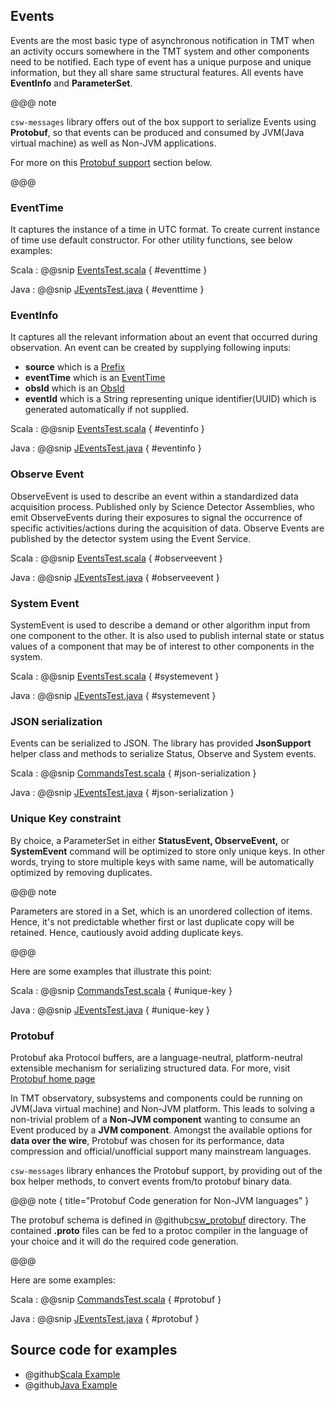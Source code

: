 ## Events

Events are the most basic type of asynchronous notification in TMT when an activity occurs somewhere in the TMT system and other components need to be notified. Each type of event has a unique purpose and unique information, but they all share same structural features. All events have **EventInfo** and **ParameterSet**.

@@@ note

`csw-messages` library offers out of the box support to serialize Events using **Protobuf**, so that events can be produced and consumed by JVM(Java virtual machine) as well as Non-JVM applications.

For more on this [Protobuf support](events.html#protobuf) section below.

@@@

### EventTime
It captures the instance of a time in UTC format. To create current instance of time use default constructor. For other utility functions, see below examples:

Scala
:   @@snip [EventsTest.scala](../../../../../examples/src/test/scala/csw/services/messages/EventsTest.scala) { #eventtime }

Java
:   @@snip [JEventsTest.java](../../../../../examples/src/test/java/csw/services/messages/JEventsTest.java) { #eventtime }
  
### EventInfo

It captures all the relevant information about an event that occurred during observation. An event can be created by supplying following inputs:

 * **source** which is a [Prefix](commands.html#Prefix) 
 * **eventTime** which is an [EventTime](events.html#EventTime) 
 * **obsId** which is an [ObsId](commands.html#ObsId)
 * **eventId** which is a String representing unique identifier(UUID) which is generated automatically if not supplied.
 
Scala
:   @@snip [EventsTest.scala](../../../../../examples/src/test/scala/csw/services/messages/EventsTest.scala) { #eventinfo }

Java
:   @@snip [JEventsTest.java](../../../../../examples/src/test/java/csw/services/messages/JEventsTest.java) { #eventinfo }
 
### Observe Event

ObserveEvent is used to describe an event within a standardized data acquisition process. Published only by Science Detector Assemblies, who emit ObserveEvents during their exposures to signal the occurrence of specific activities/actions during the acquisition of data. Observe Events are published by the detector system using the Event Service.

Scala
:   @@snip [EventsTest.scala](../../../../../examples/src/test/scala/csw/services/messages/EventsTest.scala) { #observeevent }

Java
:   @@snip [JEventsTest.java](../../../../../examples/src/test/java/csw/services/messages/JEventsTest.java) { #observeevent }


### System Event

SystemEvent is used to describe a demand or other algorithm input from one component to the other. It is also used to publish internal state or status values of a component
that may be of interest to other components in the system.

Scala
:   @@snip [EventsTest.scala](../../../../../examples/src/test/scala/csw/services/messages/EventsTest.scala) { #systemevent }

Java
:   @@snip [JEventsTest.java](../../../../../examples/src/test/java/csw/services/messages/JEventsTest.java) { #systemevent }


### JSON serialization
Events can be serialized to JSON. The library has provided **JsonSupport** helper class and methods to serialize Status, Observe and System events.

Scala
:   @@snip [CommandsTest.scala](../../../../../examples/src/test/scala/csw/services/messages/EventsTest.scala) { #json-serialization }

Java
:   @@snip [JEventsTest.java](../../../../../examples/src/test/java/csw/services/messages/JEventsTest.java) { #json-serialization }

### Unique Key constraint

By choice, a ParameterSet in either **StatusEvent, ObserveEvent,** or **SystemEvent** command will be optimized to store only unique keys. In other words, trying to store multiple keys with same name, will be automatically optimized by removing duplicates.

@@@ note

Parameters are stored in a Set, which is an unordered collection of items. Hence, it's not predictable whether first or last duplicate copy will be retained. Hence, cautiously avoid adding duplicate keys.

@@@    

Here are some examples that illustrate this point:

Scala
:   @@snip [CommandsTest.scala](../../../../../examples/src/test/scala/csw/services/messages/EventsTest.scala) { #unique-key }

Java
:   @@snip [JEventsTest.java](../../../../../examples/src/test/java/csw/services/messages/JEventsTest.java) { #unique-key }

### Protobuf

Protobuf aka Protocol buffers, are a language-neutral, platform-neutral extensible mechanism for serializing structured data. For more, visit [Protobuf home page](https://developers.google.com/protocol-buffers/)

In TMT observatory, subsystems and components could be running on JVM(Java virtual machine) and Non-JVM platform. This leads to solving a non-trivial problem of a **Non-JVM component** wanting to consume an Event produced by a **JVM component**. Amongst the available options for **data over the wire**, Protobuf was chosen for its performance, data compression and official/unofficial support many mainstream languages.      

`csw-messages` library enhances the Protobuf support, by providing out of the box helper methods, to convert events from/to protobuf binary data.

@@@ note { title="Protobuf Code generation for Non-JVM languages" }

The protobuf schema is defined in @github[csw_protobuf](/csw-messages/src/main/protobuf/csw_protobuf/) directory. The contained **.proto** files can be fed to a protoc compiler in the language of your choice and it will do the required code generation. 

@@@

Here are some examples:

Scala
:   @@snip [CommandsTest.scala](../../../../../examples/src/test/scala/csw/services/messages/EventsTest.scala) { #protobuf }

Java
:   @@snip [JEventsTest.java](../../../../../examples/src/test/java/csw/services/messages/JEventsTest.java) { #protobuf }

## Source code for examples

* @github[Scala Example](/examples/src/test/scala/csw/services/messages/EventsTest.scala)
* @github[Java Example](/examples/src/test/java/csw/services/messages/JEventsTest.java)